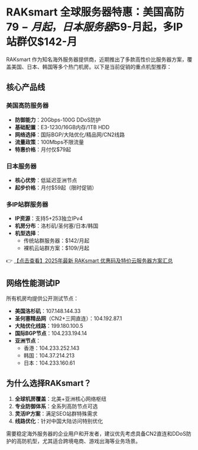 # RAKsmart 全球服务器特惠：美国高防$79-月起，日本服务器$59-月起，多IP站群仅$142-月

RAKsmart 作为知名海外服务器提供商，近期推出了多款高性价比服务器方案，覆盖美国、日本、韩国等多个热门机房。以下是当前促销的重点机型推荐：

## 核心产品线

### 美国高防服务器
- **防御能力**：20Gbps-100G DDoS防护
- **基础配置**：E3-1230/16GB内存/1TB HDD
- **网络选择**：国际BGP/大陆优化/精品网/CN2线路
- **流量政策**：100Mbps不限流量
- **特惠价格**：月付仅$79起

### 日本服务器
- **核心优势**：低延迟亚洲节点
- **起步价格**：月付$59起（限时促销）

### 多IP站群服务器
- **IP资源**：支持5+253独立IPv4
- **机房分布**：洛杉矶/圣何塞/日本/韩国
- **机型选择**：
  - 传统站群服务器：$142/月起
  - 裸机云站群方案：$109/月起

👉 [【点击查看】2025年最新 RAKsmart 优惠码及特价云服务器方案汇总](https://bit.ly/raksmart)

## 网络性能测试IP
所有机房均提供公开测试节点：
- **美国洛杉矶**：107.148.144.33  
- **圣何塞精品网**（CN2+三网直连）：104.192.87.1  
- **大陆优化线路**：199.180.100.5  
- **国际BGP节点**：104.233.194.14  
- **亚洲节点**：
  - 香港：104.233.252.143
  - 韩国：104.37.214.213
  - 日本：104.233.160.61

## 为什么选择RAKsmart？
1. **全球机房覆盖**：北美+亚洲核心网络枢纽
2. **专业防御体系**：全系列高防节点可选
3. **灵活IP方案**：满足SEO站群特殊需求
4. **线路优化**：针对中国大陆访问特别优化

需要稳定海外服务器的企业用户和开发者，建议优先考虑具备CN2直连和DDoS防护的高防机型，尤其适合跨境电商、游戏出海等业务场景。